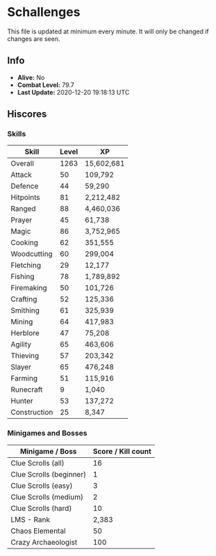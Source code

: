 # Schallenges

This file is updated at minimum every minute. It will only be changed if changes are seen.

## Info

 - **Alive:** No
 - **Combat Level:** 79.7
 - **Last Update:** 2020-12-20 19:18:13 UTC

## Hiscores

### Skills

| Skill | Level | XP |
|--|--|--|
| Overall | 1263 | 15,602,681 |
| Attack | 50 | 109,792 |
| Defence | 44 | 59,290 |
| Hitpoints | 81 | 2,212,482 |
| Ranged | 88 | 4,460,036 |
| Prayer | 45 | 61,738 |
| Magic | 86 | 3,752,965 |
| Cooking | 62 | 351,555 |
| Woodcutting | 60 | 299,004 |
| Fletching | 29 | 12,177 |
| Fishing | 78 | 1,789,892 |
| Firemaking | 50 | 101,726 |
| Crafting | 52 | 125,336 |
| Smithing | 61 | 325,939 |
| Mining | 64 | 417,983 |
| Herblore | 47 | 75,208 |
| Agility | 65 | 463,606 |
| Thieving | 57 | 203,342 |
| Slayer | 65 | 476,248 |
| Farming | 51 | 115,916 |
| Runecraft | 9 | 1,040 |
| Hunter | 53 | 137,272 |
| Construction | 25 | 8,347 |

### Minigames and Bosses

| Minigame / Boss | Score / Kill count |
|--|--|
| Clue Scrolls (all) | 16 |
| Clue Scrolls (beginner) | 1 |
| Clue Scrolls (easy) | 3 |
| Clue Scrolls (medium) | 2 |
| Clue Scrolls (hard) | 10 |
| LMS - Rank | 2,383 |
| Chaos Elemental | 50 |
| Crazy Archaeologist | 100 |
